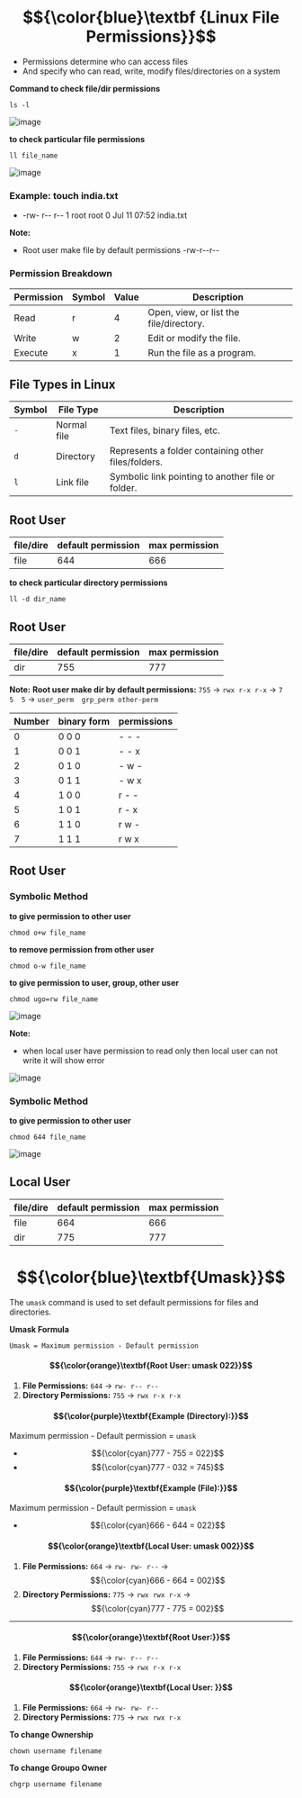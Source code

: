 # $${\color{blue}\textbf {Linux File Permissions}}$$

- Permissions determine who can access files  
- And specify who can read, write, modify files/directories on a system

**Command to check file/dir permissions**
````
ls -l
````

![image](https://github.com/DhirajDeshmukh8239/Linux/blob/1bc5be9ae6d3ebbed69c2b8d1b0efc58f08644a8/Screenshot%202025-07-12%20092241.png)


**to check particular file permissions**
````
ll file_name
````

![image](https://github.com/DhirajDeshmukh8239/Linux/blob/c1dee1369554e077d6bd954dde31e7c8ef5ff8fa/Screenshot%202025-07-12%20092348.png)



### **Example: touch india.txt**
 -   -rw-  r--  r--     1    root   root    0    Jul 11     07:52     india.txt

**Note:** 
- Root user make file by default permissions    -rw-r--r--

### **Permission Breakdown**
| **Permission** | **Symbol** | **Value** | **Description**         |
|-----------------|------------|-----------|-------------------------|
| Read            | r          | 4         | Open, view, or list the file/directory. |
| Write           | w          | 2         | Edit or modify the file. |
| Execute         | x          | 1         | Run the file as a program. |



  
## **File Types in Linux**

| **Symbol** | **File Type**          | **Description**                                     |
|------------|------------------------|-----------------------------------------------------|
| `-`        | Normal file            | Text files, binary files, etc.                     |
| `d`        | Directory              | Represents a folder containing other files/folders. |
| `l`        | Link file              | Symbolic link pointing to another file or folder.  |


## **Root User**

| **file/dire** | **default permission** | **max permission**                                  |
|---------------|------------------------|-----------------------------------------------------|
| file          | 644                    | 666                                                 |


**to check particular directory permissions**
````
ll -d dir_name
````
## **Root User**

| **file/dire** | **default permission** | **max permission**                                  |
|---------------|------------------------|-----------------------------------------------------|
| dir           | 755                    | 777                                                 |

**Note:** 
**Root user make dir by default permissions:** `755` → `rwx r-x r-x`  → `7  5  5`  → `user_perm  grp_perm other-perm`    



| **Number**    | **binary form**        | **permissions**                                     |
|---------------|------------------------|-----------------------------------------------------|
|        0      |      0 0 0             |         - - -                                       |
|        1      |      0 0 1             |         - - x                                       |
|        2      |      0 1 0             |         - w -                                       |
|        3      |      0 1 1             |         - w x                                       |
|        4      |      1 0 0             |         r - -                                       |
|        5      |      1 0 1             |         r - x                                       |
|        6      |      1 1 0             |         r w -                                       |
|        7      |      1 1 1             |         r w x                                       |


## **Root User**
### **Symbolic Method**
**to give permission to other user**
````
chmod o+w file_name
````
**to remove permission from other user**
````
chmod o-w file_name
````
**to give permission to user, group, other user**
````
chmod ugo=rw file_name
````

![image](https://github.com/DhirajDeshmukh8239/Linux/blob/187aa3f7c076fcfc4a0108a786259cb6433f8d53/Screenshot%202025-07-12%20200001.png)


**Note:** 
- when local user have permission to read only then local user can not write it will show error


![image](https://github.com/DhirajDeshmukh8239/Linux/blob/661be2c7d770abc56fc74b0a571a23b183725803/Screenshot%202025-07-12%20195817.png)


### **Symbolic Method**
**to give permission to other user**
````
chmod 644 file_name
````

![image](https://github.com/DhirajDeshmukh8239/Linux/blob/1bf153d2c706f1c6b4c5e4ea5251b39ae8424cf3/Screenshot%202025-07-12%20201142.png)


## **Local User**

| **file/dire** | **default permission** | **max permission**                                  |
|---------------|------------------------|-----------------------------------------------------|
| file          | 664                    | 666                                                 |
| dir           | 775                    | 777                                                 |



# $${\color{blue}\textbf{Umask}}$$

The `umask` command is used to set default permissions for files and directories.

**Umask Formula**

````
Umask = Maximum permission - Default permission
````

#### $${\color{orange}\textbf{Root User: umask 022}}$$
1. **File Permissions:** `644` → `rw- r-- r--`
2. **Directory Permissions:** `755` → `rwx r-x r-x`

#### $${\color{purple}\textbf{Example (Directory):}}$$
Maximum permission - Default permission = `umask`

- $${\color{cyan}777 - 755 = 022}$$  
- $${\color{cyan}777 - 032 = 745}$$

#### $${\color{purple}\textbf{Example (File):}}$$
Maximum permission - Default permission = `umask`

- $${\color{cyan}666 - 644 = 022}$$

#### $${\color{orange}\textbf{Local User: umask 002}}$$
1. **File Permissions:** `664` → `rw- rw- r--` → $${\color{cyan}666 - 664 = 002}$$
2. **Directory Permissions:** `775` → `rwx rwx r-x` → $${\color{cyan}777 - 775 = 002}$$

---
#### $${\color{orange}\textbf{Root User:}}$$
1. **File Permissions:** `644` → `rw- r-- r--`
2. **Directory Permissions:** `755` → `rwx r-x r-x`


#### $${\color{orange}\textbf{Local User: }}$$
1. **File Permissions:** `664` → `rw- rw- r--` 
2. **Directory Permissions:** `775` → `rwx rwx r-x` 


**To change Ownership**
````
chown username filename
````
**To change Groupo Owner**
````
chgrp username filename
````

